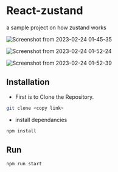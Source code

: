 # React-zustand
a sample project on how zustand works

![Screenshot from 2023-02-24 01-45-35](https://user-images.githubusercontent.com/68642235/221048983-0e70fef7-76cf-4963-97e3-03e058f3aa5d.png)

![Screenshot from 2023-02-24 01-52-24](https://user-images.githubusercontent.com/68642235/221049033-3400e38a-6743-40ac-973f-174c06f11806.png)

![Screenshot from 2023-02-24 01-52-39](https://user-images.githubusercontent.com/68642235/221049237-a8812374-1823-4d77-9d44-a14a009dd1e4.png)



## Installation

- First is to Clone the Repository.

```bash
git clone <copy link>
```

- install dependancies

```bash
npm install
```

## Run

```bash
npm run start
```

